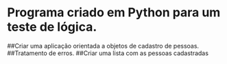 # Programa criado em Python para um teste de lógica.
##Criar uma aplicação orientada a objetos de cadastro de pessoas.
##Tratamento de erros.
##Criar uma lista com as pessoas cadastradas
